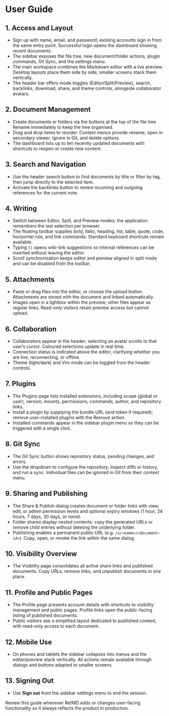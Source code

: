 # User Guide

## 1. Access and Layout
- Sign up with name, email, and password; existing accounts sign in from the same entry point. Successful login opens the dashboard showing recent documents.
- The sidebar exposes the file tree, new document/folder actions, plugin commands, Git Sync, and the settings menu.
- The main workspace combines the Markdown editor with a live preview. Desktop layouts place them side by side; smaller screens stack them vertically.
- The header bar offers mode toggles (Editor/Split/Preview), search, backlinks, download, share, and theme controls, alongside collaborator avatars.

## 2. Document Management
- Create documents or folders via the buttons at the top of the file tree. Rename immediately to keep the tree organised.
- Drag and drop items to reorder. Context menus provide rename, open in secondary viewer, ignore in Git, and delete options.
- The dashboard lists up to ten recently updated documents with shortcuts to reopen or create new content.

## 3. Search and Navigation
- Use the header search button to find documents by title or filter by tag, then jump directly to the selected item.
- Activate the backlinks button to review incoming and outgoing references for the current note.

## 4. Writing
- Switch between Editor, Split, and Preview modes; the application remembers the last selection per browser.
- The floating toolbar supplies bold, italic, heading, list, table, quote, code, horizontal rule, and link commands. Standard keyboard shortcuts remain available.
- Typing `[[` opens wiki-link suggestions so internal references can be inserted without leaving the editor.
- Scroll synchronisation keeps editor and preview aligned in split mode and can be disabled from the toolbar.

## 5. Attachments
- Paste or drag files into the editor, or choose the upload button. Attachments are stored with the document and linked automatically.
- Images open in a lightbox within the preview; other files appear as regular links. Read-only visitors retain preview access but cannot upload.

## 6. Collaboration
- Collaborators appear in the header; selecting an avatar scrolls to that user’s cursor. Coloured selections update in real time.
- Connection status is indicated above the editor, clarifying whether you are live, reconnecting, or offline.
- Theme (light/dark) and Vim mode can be toggled from the header controls.

## 7. Plugins
- The Plugins page lists installed extensions, including scope (global or user), version, mounts, permissions, commands, author, and repository links.
- Install a plugin by supplying the bundle URL (and token if required); remove user-installed plugins with the Remove action.
- Installed commands appear in the sidebar plugin menu so they can be triggered with a single click.

## 8. Git Sync
- The Git Sync button shows repository status, pending changes, and errors.
- Use the dropdown to configure the repository, inspect diffs or history, and run a sync. Individual files can be ignored in Git from their context menu.

## 9. Sharing and Publishing
- The Share & Publish dialog creates document or folder links with view, edit, or admin permission levels and optional expiry windows (1 hour, 24 hours, 7 days, 30 days, or none).
- Folder shares display nested contents: copy the generated URLs or remove child entries without deleting the underlying folder.
- Publishing enables a permanent public URL (e.g. `/u/<name>/<document-id>`). Copy, open, or revoke the link within the same dialog.

## 10. Visibility Overview
- The Visibility page consolidates all active share links and published documents. Copy URLs, remove links, and unpublish documents in one place.

## 11. Profile and Public Pages
- The Profile page presents account details with shortcuts to visibility management and public pages. Profile links open the public-facing listing of published documents.
- Public visitors see a simplified layout dedicated to published content, with read-only access to each document.

## 12. Mobile Use
- On phones and tablets the sidebar collapses into menus and the editor/preview stack vertically. All actions remain available through dialogs and buttons adapted to smaller screens.

## 13. Signing Out
- Use **Sign out** from the sidebar settings menu to end the session.

Review this guide whenever RefMD adds or changes user-facing functionality so it always reflects the product in production.
